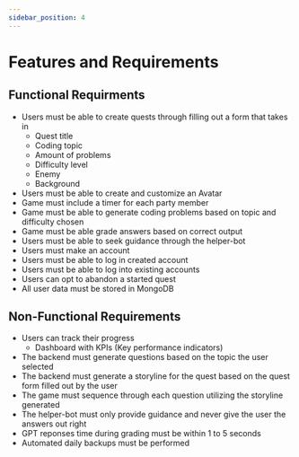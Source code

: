 ```yaml
---
sidebar_position: 4
---
```


# Features and Requirements

## Functional Requirments

* Users must be able to create quests through filling out a form that takes in
  * Quest title
  * Coding topic
  * Amount of problems
  * Difficulty level
  * Enemy
  * Background
* Users must be able to create and customize an Avatar
* Game must include a timer for each party member
* Game must be able to generate coding problems based on topic and difficulty chosen
* Game must be able grade answers based on correct output
* Users must be able to seek guidance through the helper-bot
* Users must make an account
* Users must be able to log in created account
* Users must be able to log into existing accounts
* Users can opt to abandon a started quest
* All user data must be stored in MongoDB
 

## Non-Functional Requirements

* Users can track their progress
  * Dashboard with KPIs (Key performance indicators)
* The backend must generate questions based on the topic the user selected
* The backend must generate a storyline for the quest based on the quest form filled out by the user
* The game must sequence through each question utilizing the storyline generated
* The helper-bot must only provide guidance and never give the user the answers out right
* GPT reponses time during grading must be within 1 to 5 seconds
* Automated daily backups must be performed

